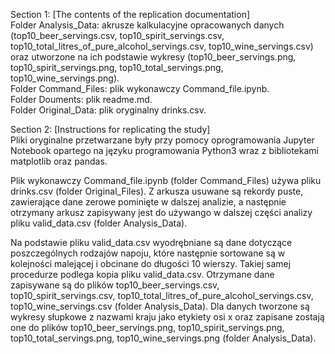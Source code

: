 Section 1: [The contents of the replication documentation]  
Folder Analysis_Data: akrusze kalkulacyjne opracowanych danych (top10_beer_servings.csv, top10_spirit_servings.csv, top10_total_litres_of_pure_alcohol_servings.csv, top10_wine_servings.csv) oraz utworzone na ich podstawie wykresy (top10_beer_servings.png, top10_spirit_servings.png, top10_total_servings.png, top10_wine_servings.png).  
Folder Command_Files: plik wykonawczy Command_file.ipynb.  
Folder Douments: plik readme.md.  
Folder Original_Data: plik oryginalny drinks.csv.  

Section 2: [Instructions for replicating the study]  
Pliki oryginalne przetwarzane były przy pomocy oprogramowania Jupyter Notebook opartego na języku programowania Python3 wraz z bibliotekami matplotlib oraz pandas.  

Plik wykonawczy Command_file.ipynb (folder Command_Files) używa pliku drinks.csv (folder Original_Files). Z arkusza usuwane są rekordy puste, zawierające dane zerowe pominięte w dalszej analizie, a następnie otrzymany arkusz zapisywany jest do używango w dalszej części analizy pliku valid_data.csv (folder Analysis_Data).  

Na podstawie pliku valid_data.csv wyodrębniane są dane dotyczące poszczególnych rodzajów napoju, które następnie sortowane są w kolejności malejącej i obcinane do długości 10 wierszy. Takiej samej procedurze podlega kopia pliku valid_data.csv. Otrzymane dane zapisywane są do plików top10_beer_servings.csv, top10_spirit_servings.csv, top10_total_litres_of_pure_alcohol_servings.csv, top10_wine_servings.csv (folder Analysis_Data). Dla danych tworzone są wykresy słupkowe z nazwami kraju jako etykiety osi x oraz zapisane zostają one do plików top10_beer_servings.png, top10_spirit_servings.png, top10_total_servings.png, top10_wine_servings.png (folder Analysis_Data).  
